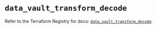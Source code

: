 # `data_vault_transform_decode`

Refer to the Terraform Registry for docs: [`data_vault_transform_decode`](https://registry.terraform.io/providers/hashicorp/vault/4.8.0/docs/data-sources/transform_decode).
